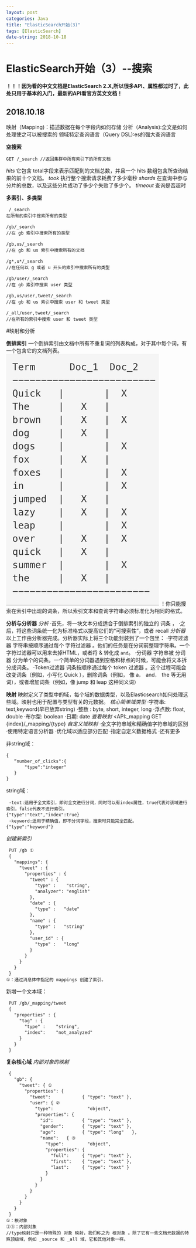 ```yaml
---
layout: post
categories: Java
title: "ElasticSearch开始(3)"
tags: [ElasticSearch]
date-string: 2018-10-18
---
```

# ElasticSearch开始（3）--搜索

**！！！因为看的中文文档是ElasticSearch 2.X,所以很多API、属性都过时了，此处只用于基本的入门，最新的API看官方英文文档！**

2018.10.18
-------
映射（Mapping)：描述数据在每个字段内如何存储
分析（Analysis):全文是如何处理使之可以被搜索的
领域特定查询语言（Query DSL):es的强大查询语言

**空搜索**
```
GET /_search //返回集群中所有索引下的所有文档
```
*hits*
它包含 total字段来表示匹配到的文档总数，并且一个 hits 数组包含所查询结果的前十个文档。
*took*
执行整个搜索请求耗费了多少毫秒
*shards*
在查询中参与分片的总数，以及这些分片成功了多少个失败了多少个。
*timeout*
查询是否超时

**多索引、多类型**
```
 /_search
在所有的索引中搜索所有的类型
```
```
/gb/_search
//在 gb 索引中搜索所有的类型
```
```
/gb,us/_search
//在 gb 和 us 索引中搜索所有的文档
```
```
/g*,u*/_search
//在任何以 g 或者 u 开头的索引中搜索所有的类型
```
```
/gb/user/_search
//在 gb 索引中搜索 user 类型
```
```
/gb,us/user,tweet/_search
//在 gb 和 us 索引中搜索 user 和 tweet 类型
```
```
/_all/user,tweet/_search
//在所有的索引中搜索 user 和 tweet 类型
```

#映射和分析

**倒排索引**
   一个倒排索引由文档中所有不重复词的列表构成，对于其中每个词，有一个包含它的文档列表。
![](media/15398368494229/15398453641089.jpg)
！你只能搜索在索引中出现的词条，所以索引文本和查询字符串必须标准化为相同的格式。

**分析与分析器**
*分析*
·首先，将一块文本分成适合于倒排索引的独立的 词条 ，
·之后，将这些词条统一化为标准格式以提高它们的“可搜索性”，或者 recall
*分析器*
以上工作由分析器完成。分析器实际上将三个功能封装到了一个包里：
·字符过滤器
   字符串按顺序通过每个 字符过滤器 。他们的任务是在分词前整理字符串。一个字符过滤器可以用来去掉HTML，或者将 & 转化成 `and`。
·分词器
   字符串被 分词器 分为单个的词条。一个简单的分词器遇到空格和标点的时候，可能会将文本拆分成词条。
·Token过滤器
   词条按顺序通过每个 token 过滤器 。这个过程可能会改变词条（例如，小写化 Quick ），删除词条（例如， 像 a`， `and`， `the 等无用词），或者增加词条（例如，像 jump 和 leap 这种同义词）

**映射**
 映射定义了类型中的域，每个域的数据类型，以及Elasticsearch如何处理这些域。映射也用于配置与类型有关的元数据。
*核心简单域类型*
·字符串: text,keyword(早已放弃string)
·整数 : byte, short, integer, long
·浮点数: float, double
·布尔型: boolean
·日期: date
*查看映射*
<API:_mapping
GET {index}/_mapping/{type}
*自定义域映射*
·全文字符串域和精确值字符串域的区别
·使用特定语言分析器
·优化域以适应部分匹配
·指定自定义数据格式
·还有更多

非string域：
  ```
 {
     “number_of_clicks":{
         "type":"integer"
     }
 }
```
string域：
```
 ·text:适用于全文索引，即对全文进行分词，同时可以有index属性，true代表对该域进行索引，false代表不进行索引。
{"type":"text","index":true}
 ·keyword:适用于精确值，即不分词字段，搜索时只能完全匹配。
{"type":"keyword"}
```
*创建新索引*
```
 PUT /gb ①
 {
   "mappings": {
     "tweet" : {
       "properties" : {
         "tweet" : {
           "type" :    "string",
           "analyzer": "english"
         },
         "date" : {
           "type" :   "date"
         },
         "name" : {
           "type" :   "string"
         },
         "user_id" : {
           "type" :   "long"
         }
       }
     }
   }
 }
①：通过消息体中指定的 mappings 创建了索引。
```
新增一个文本域：
```
 PUT /gb/_mapping/tweet
 {
   "properties" : {
     "tag" : {
       "type" :    "string",
       "index":    "not_analyzed"
     }
   }
 }
```
**复杂核心域**
*内部对象的映射*
```
 {
   "gb": {
     "tweet": { ①
       "properties": {
         "tweet":            { "type": "text" },
         "user": { ②
           "type":             "object",
           "properties": {
             "id":           { "type": "text" },
             "gender":       { "type": "text" },
             "age":          { "type": "long"   },
             "name":   { ③
               "type":         "object",
               "properties": {
                 "full":     { "type": "text" },
                 "first":    { "type": "text" },
                 "last":     { "type": "text" }
               }
             }
           }
         }
       }
     }
   }
 }
①：根对象
②③：内部对象
//type映射只是一种特殊的 对象 映射，我们称之为 根对象 。除了它有一些文档元数据的特殊顶级域，例如 _source 和 _all 域，它和其他对象一样。
```






